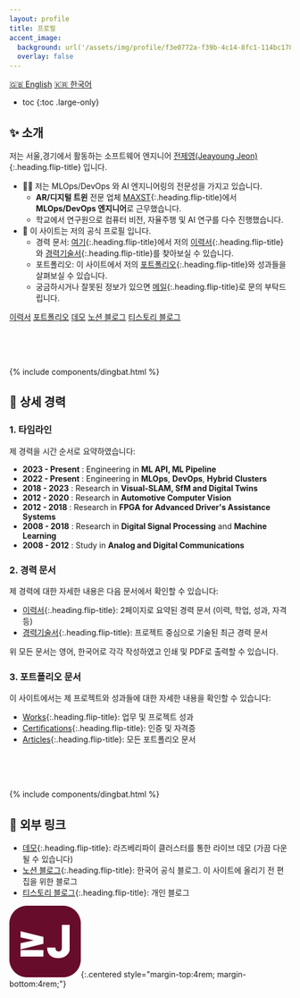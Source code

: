 ```yaml
---
layout: profile
title: 프로필
accent_image: 
  background: url('/assets/img/profile/f3e0772a-f39b-4c14-8fc1-114bc1780d10.jpg') center/cover
  overlay: false
---
```


<div class="screen-only">
  <a href="/profile" class="btn btn-sm btn-primary">🇬🇧 English</a>
  <a href="/profile/ko" class="btn btn-sm btn-primary">🇰🇷 한국어</a>
</div>

* toc
{:toc .large-only}

## ✨ 소개

저는 서울,경기에서 활동하는 소프트웨어 엔지니어 [전제영(Jeayoung Jeon)]{:.heading.flip-title} 입니다.

- 🧑‍💻 저는 MLOps/DevOps 와 AI 엔지니어링의 전문성을 가지고 있습니다. 
    - **AR/디지털 트윈** 전문 업체 [MAXST]{:.heading.flip-title}에서 **MLOps/DevOps 엔지니어**로 근무했습니다.
    - 학교에서 연구원으로 컴퓨터 비전, 자율주행 및 AI 연구를 다수 진행했습니다.
- 💼 이 사이트는 저의 공식 프로필 입니다.
    - 경력 문서: [여기](#2-경력-문서){:.heading.flip-title}에서 저의 [이력서]{:.heading.flip-title}와 [경력기술서]{:.heading.flip-title}를 찾아보실 수 있습니다.
    - 포트폴리오: 이 사이트에서 저의 [포트폴리오]{:.heading.flip-title}와 성과들을 살펴보실 수 있습니다.
    - 궁금하시거나 잘못된 정보가 있으면 [메일]{:.heading.flip-title}로 문의 부탁드립니다.

<div class="screen-only mt2">
  <a href="/profile/ko/resume" class="btn btn-sm btn-primary"><small class="icon-briefcase"></small> 이력서</a>
  <a href="/profile/ko/projects" class="btn btn-sm btn-primary"><small class="icon-briefcase"></small> 포트폴리오</a>
  <a href="https://app.jyje.live" class="btn btn-sm btn-primary"><small class="icon-wrench"></small> 데모</a>
  <a href="https://blog.jyje.live" class="btn btn-sm btn-primary"><small class="icon-bubble"></small> 노션 블로그</a>
  <a href="https://codingnyan.tistory.com" class="btn btn-sm btn-primary"><small class="icon-bubble"></small> 티스토리 블로그</a>
</div>

<div style="margin-top: 5rem;">
  {% include components/dingbat.html %}
</div>


## 💼 상세 경력

### 1. 타임라인

제 경력을 시간 순서로 요약하였습니다:

- <span class="emph btn-inline btn-primary">**2023 - Present**</span> : Engineering in **ML API, ML Pipeline**
- <span class="emph btn-inline btn-primary">**2022 - Present**</span> : Engineering in **MLOps**, **DevOps**, **Hybrid Clusters**
- <span class="emph btn-inline btn-primary">**2018 - 2023**</span> : Research in **Visual-SLAM, SfM and Digital Twins**
- <span class="emph btn-inline btn-primary">**2012 - 2020**</span> : Research in **Automotive Computer Vision**
- <span class="emph btn-inline btn-primary">**2012 - 2018**</span> : Research in **FPGA for Advanced Driver's Assistance Systems** 
- <span class="emph btn-inline btn-primary">**2008 - 2018**</span> : Research in **Digital Signal Processing** and **Machine Learning**
- <span class="emph btn-inline btn-primary">**2008 - 2012**</span> : Study in **Analog and Digital Communications**


### 2. 경력 문서

제 경력에 대한 자세한 내용은 다음 문서에서 확인할 수 있습니다:

- [이력서]{:.heading.flip-title}: 2페이지로 요약된 경력 문서 (이력, 학업, 성과, 자격 등)
- [경력기술서]{:.heading.flip-title}: 프로젝트 중심으로 기술된 최근 경력 문서
<!-- - [커리큘럼]{:.heading.flip-title}: 상세한 경력 및 학업 문서 -->

위 모든 문서는 영어, 한국어로 각각 작성하였고 인쇄 및 PDF로 출력할 수 있습니다.


### 3. 포트폴리오 문서

이 사이트에서는 제 프로젝트와 성과들에 대한 자세한 내용을 확인할 수 있습니다:

- [Works]{:.heading.flip-title}: 업무 및 프로젝트 성과
- [Certifications]{:.heading.flip-title}: 인증 및 자격증
- [Articles]{:.heading.flip-title}: 모든 포트폴리오 문서


<div style="margin-top: 5rem;">
  {% include components/dingbat.html %}
</div>


## 📜 외부 링크

- [데모]{:.heading.flip-title}: 라즈베리파이 클러스터를 통한 라이브 데모 (가끔 다운될 수 있습니다)
- [노션 블로그]{:.heading.flip-title}: 한국어 공식 블로그. 이 사이트에 올리기 전 편집을 위한 블로그
- [티스토리 블로그]{:.heading.flip-title}: 개인 블로그

![Logo of this site](/assets/icons/icon-128x128.png){:.centered style="margin-top:4rem; margin-bottom:4rem;"}


<!-- profile -->
[Jeayoung Jeon]: https://www.linkedin.com/in/jyje "LinkedIn Profile"
[전제영(Jeayoung Jeon)]: https://www.linkedin.com/in/jyje "LinkedIn Profile"
[Profile]: /profile/ko "my-profile --verbose"

<!-- resume -->
[Résumé]: /profile/ko/resume "my-profile resume --korean"
[이력서]: /profile/ko/resume "my-profile resume --korean"

<!-- projects-portfolio -->
[Projects]: /profile/ko/projects "my-profile projects --korean"
[경력기술서]: /profile/ko/projects "my-profile projects --korean"

<!-- cv -->
[Curriculum Vitae]: /profile/ko/cv "my-profile cv --korean"
[CV]: /profile/ko/cv "my-profile cv --korean"
[커리큘럼]: /profile/ko/cv "my-profile cv --ko"

[Articles]: /articles
[포트폴리오]: /articles
[Certifications]: /certifications
[Works]: /works

[Blog]: https://blog.jyje.live "My blog"
[MAXST]: https://www.linkedin.com/company/maxst "LinkedIn profile of MAXST Co., Ltd."

[Mail]: mailto:jyjeon+portfolio@outlook.com?subject=To&nbsp;Jeayoung&nbsp;Jeon
[메일]: mailto:jyjeon+portfolio@outlook.com?subject=To&nbsp;Jeayoung&nbsp;Jeon

[CKAD]: /certifications/ckad-certified-kubernetes-application-developer "Certified Kubernetes Application Developer"
[CKA]: /certifications/cka-certified-kubernetes-administrator "Certified Kubernetes Administrator"
[CKS]: /certifications/cks-certified-kubernetes-security-specialist "Certified Kubernetes Security Specialist"
[CAPA]: /certifications/capa-certified-argo-project-associate "Certified Argo Project Associate"

[Demo]: https://app.jyje.live "Demo"
[데모]: https://app.jyje.live "Demo"
[노션 블로그]: https://blog.jyje.live "Notion Blog"
[티스토리 블로그]: https://codingnyan.tistory.com "Tistory Blog"
